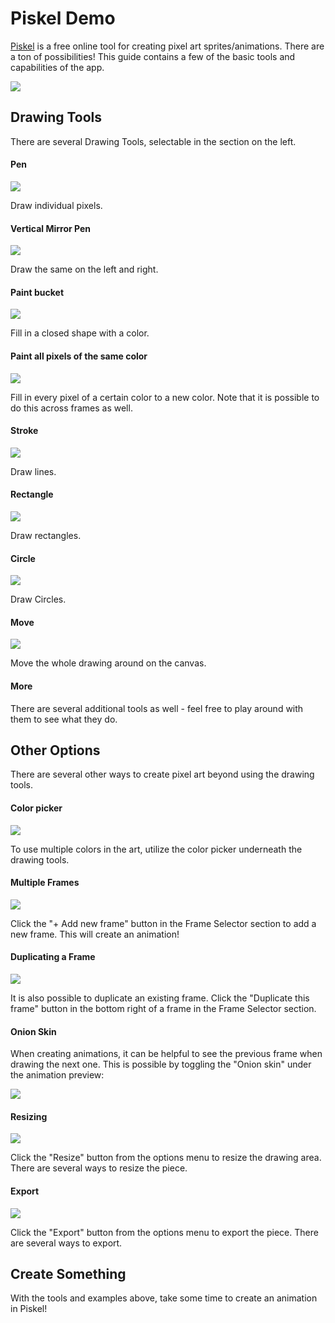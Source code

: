 # Piskel Demo
[Piskel](https://www.piskelapp.com) is a free online tool for creating pixel art sprites/animations. There are a ton of possibilities! This guide contains a few of the basic tools and capabilities of the app.

![](Assets/PiskelOverview.png)

## Drawing Tools
There are several Drawing Tools, selectable in the section on the left.

#### Pen

![](Assets/Pen.png)

Draw individual pixels.

#### Vertical Mirror Pen

![](Assets/VertMirrorPen.png)

Draw the same on the left and right.

#### Paint bucket

![](Assets/PaintBucket.png)

Fill in a closed shape with a color.

#### Paint all pixels of the same color

![](Assets/PaintSameColor.png)

Fill in every pixel of a certain color to a new color. Note that it is possible to do this across frames as well.

#### Stroke

![](Assets/Stroke.png)

Draw lines.

#### Rectangle

![](Assets/Rectangle.png)

Draw rectangles.

#### Circle

![](Assets/Circle.png)

Draw Circles.

#### Move

![](Assets/Move.png)

Move the whole drawing around on the canvas.

#### More

There are several additional tools as well -  feel free to play around with them to see what they do.

## Other Options
There are several other ways to create pixel art beyond using the drawing tools.

#### Color picker

![](Assets/ColorPicker.png)

To use multiple colors in the art, utilize the color picker underneath the drawing tools.

#### Multiple Frames

![](Assets/AddFrame.png)

Click the "+ Add new frame" button in the Frame Selector section to add a new frame. This will create an animation!

#### Duplicating a Frame

![](Assets/DuplicateFrame.png)

It is also possible to duplicate an existing frame. Click the "Duplicate this frame" button in the bottom right of a frame in the Frame Selector section.

#### Onion Skin

When creating animations, it can be helpful to see the previous frame when drawing the next one. This is possible by toggling the "Onion skin" under the animation preview:

![](Assets/OnionSkin.png)

#### Resizing

![](Assets/Resizing.png)

Click the "Resize" button from the options menu to resize the drawing area. There are several ways to resize the piece.

#### Export

![](Assets/ExportMenu.png)

Click the "Export" button from the options menu to export the piece. There are several ways to export.

## Create Something
With the tools and examples above, take some time to create an animation in Piskel!
